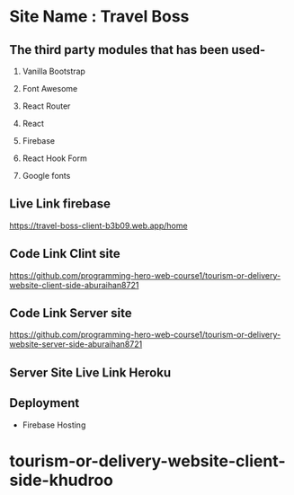 # Site Name : Travel Boss

## The third party modules that has been used-

1. Vanilla Bootstrap

2. Font Awesome

3. React Router

4. React

5. Firebase

6. React Hook Form

7. Google fonts

## Live Link firebase

https://travel-boss-client-b3b09.web.app/home

## Code Link Clint site

https://github.com/programming-hero-web-course1/tourism-or-delivery-website-client-side-aburaihan8721


## Code Link Server site

https://github.com/programming-hero-web-course1/tourism-or-delivery-website-server-side-aburaihan8721


## Server Site Live Link Heroku

## Deployment

- Firebase Hosting
# tourism-or-delivery-website-client-side-khudroo
